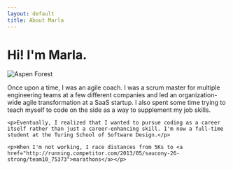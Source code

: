 ```yaml
---
layout: default
title: About Marla
---
```


<div class="post">
	<h1 class="pageTitle">Hi! I'm Marla.</h1>
	<img src="{{ '/assets/img/aspens.jpg' | prepend: site.baseurl }}" alt="Aspen Forest">
	<p>Once upon a time, I was an agile coach. I was a scrum master for multiple engineering teams at a few different companies and led an organization-wide agile transformation at a SaaS startup. I also spent some time trying to teach myself to code on the side as a way to supplement my job skills. </p>

	<p>Eventually, I realized that I wanted to pursue coding as a career itself rather than just a career-enhancing skill. I'm now a full-time student at the Turing School of Software Design.</p>

	<p>When I'm not working, I race distances from 5Ks to <a href="http://running.competitor.com/2013/05/saucony-26-strong/team10_75373">marathons</a></p>

</div>

